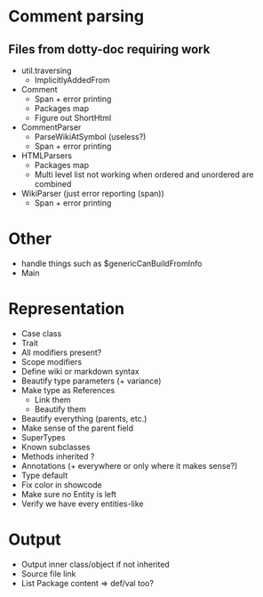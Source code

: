# Comment parsing
## Files from dotty-doc requiring work
* util.traversing
  * ImplicitlyAddedFrom
* Comment
  * Span + error printing
  * Packages map
  * Figure out ShortHtml
* CommentParser
  * ParseWikiAtSymbol (useless?)
  * Span + error printing
* HTMLParsers
  * Packages map
  * Multi level list not working when ordered and unordered are combined
* WikiParser (just error reporting (span))
  * Span + error printing

# Other
* handle things such as $genericCanBuildFromInfo
* Main

# Representation
* Case class
* Trait
* All modifiers present?
* Scope modifiers
* Define wiki or markdown syntax
* Beautify type parameters (+ variance)
* Make type as References
  * Link them
  * Beautify them
* Beautify everything (parents, etc.)
* Make sense of the parent field
* SuperTypes
* Known subclasses
* Methods inherited ?
* Annotations (+ everywhere or only where it makes sense?)
* Type default
* Fix color in showcode
* Make sure no Entity is left
* Verify we have every entities-like

# Output
* Output inner class/object if not inherited
* Source file link
* List Package content => def/val too?